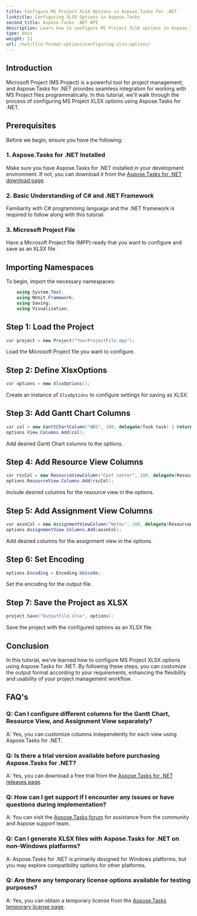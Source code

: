 ```yaml
---
title: Configure MS Project XLSX Options in Aspose.Tasks for .NET
linktitle: Configuring XLSX Options in Aspose.Tasks
second_title: Aspose.Tasks .NET API
description: Learn how to configure MS Project XLSX options in Aspose.Tasks for .NET. Customize columns, encoding, and more effortlessly.
type: docs
weight: 11
url: /net/file-format-options/configuring-xlsx-options/
---
```

## Introduction
Microsoft Project (MS Project) is a powerful tool for project management, and Aspose.Tasks for .NET provides seamless integration for working with MS Project files programmatically. In this tutorial, we'll walk through the process of configuring MS Project XLSX options using Aspose.Tasks for .NET.
## Prerequisites
Before we begin, ensure you have the following:
### 1. Aspose.Tasks for .NET Installed
Make sure you have Aspose.Tasks for .NET installed in your development environment. If not, you can download it from the [Aspose.Tasks for .NET download page](https://releases.aspose.com/tasks/net/).
### 2. Basic Understanding of C# and .NET Framework
Familiarity with C# programming language and the .NET framework is required to follow along with this tutorial.
### 3. Microsoft Project File
Have a Microsoft Project file (MPP) ready that you want to configure and save as an XLSX file.

## Importing Namespaces
To begin, import the necessary namespaces:
```csharp
    using System.Text;
    using NUnit.Framework;
    using Saving;
    using Visualization;
```

## Step 1: Load the Project
```csharp
var project = new Project("YourProjectFile.mpp");
```
Load the Microsoft Project file you want to configure.
## Step 2: Define XlsxOptions
```csharp
var options = new XlsxOptions();
```
Create an instance of `XlsxOptions` to configure settings for saving as XLSX.
## Step 3: Add Gantt Chart Columns
```csharp
var col = new GanttChartColumn("WBS", 100, delegate(Task task) { return task.Get(Tsk.WBS); });
options.View.Columns.Add(col);
```
Add desired Gantt Chart columns to the options.
## Step 4: Add Resource View Columns
```csharp
var rscCol = new ResourceViewColumn("Cost center", 100, delegate(Resource resource) { return resource.Get(Rsc.CostCenter); });
options.ResourceView.Columns.Add(rscCol);
```
Include desired columns for the resource view in the options.
## Step 5: Add Assignment View Columns
```csharp
var assnCol = new AssignmentViewColumn("Notes", 200, delegate(ResourceAssignment assignment) { return assignment.Get(Asn.NotesText); });
options.AssignmentView.Columns.Add(assnCol);
```
Add desired columns for the assignment view in the options.
## Step 6: Set Encoding
```csharp
options.Encoding = Encoding.Unicode;
```
Set the encoding for the output file.
## Step 7: Save the Project as XLSX
```csharp
project.Save("OutputFile.xlsx", options);
```
Save the project with the configured options as an XLSX file.

## Conclusion
In this tutorial, we've learned how to configure MS Project XLSX options using Aspose.Tasks for .NET. By following these steps, you can customize the output format according to your requirements, enhancing the flexibility and usability of your project management workflow.
## FAQ's

### Q: Can I configure different columns for the Gantt Chart, Resource View, and Assignment View separately?

A: Yes, you can customize columns independently for each view using Aspose.Tasks for .NET.

### Q: Is there a trial version available before purchasing Aspose.Tasks for .NET?

A: Yes, you can download a free trial from the [Aspose.Tasks for .NET releases page](https://releases.aspose.com/).

### Q: How can I get support if I encounter any issues or have questions during implementation?

A: You can visit the [Aspose.Tasks forum](https://forum.aspose.com/c/tasks/15) for assistance from the community and Aspose support team.

### Q: Can I generate XLSX files with Aspose.Tasks for .NET on non-Windows platforms?

A: Aspose.Tasks for .NET is primarily designed for Windows platforms, but you may explore compatibility options for other platforms.

### Q: Are there any temporary license options available for testing purposes?

A: Yes, you can obtain a temporary license from the [Aspose.Tasks temporary license page](https://purchase.aspose.com/temporary-license/).
